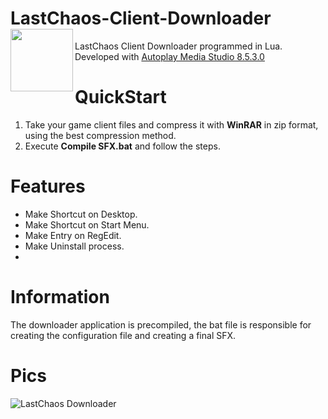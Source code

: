 # LastChaos-Client-Downloader <img align="left" src="https://user-images.githubusercontent.com/5092697/138568453-9cbbedb8-7889-4a9d-ac72-5d2dae9bae9f.png" width="100px">
 
LastChaos Client Downloader programmed in Lua.<br/>
Developed with <a href="https://www.indigorose.com/autoplay-media-studio/">Autoplay Media Studio 8.5.3.0</a>

# QuickStart
1) Take your game client files and compress it with __WinRAR__ in zip format, using the best compression method.
2) Execute __Compile SFX.bat__ and follow the steps.

# Features
* Make Shortcut on Desktop.
* Make Shortcut on Start Menu.
* Make Entry on RegEdit.
* Make Uninstall process.
* 
# Information
The downloader application is precompiled, the bat file is responsible for creating the configuration file and creating a final SFX.

# Pics
![LastChaos Downloader](https://user-images.githubusercontent.com/5092697/140783588-3a412c26-8c24-4218-a837-30e53980bdc4.png)
